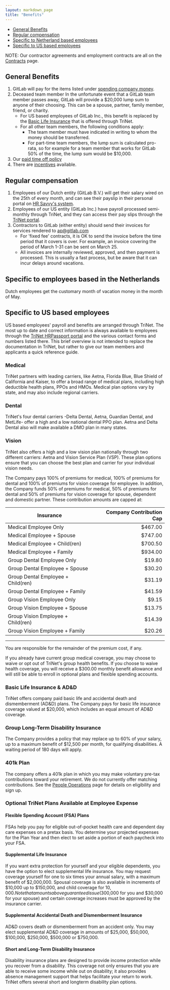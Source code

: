 ```yaml
---
layout: markdown_page
title: "Benefits"
---
```


* [General Benefits](#general-benefits)
* [Regular compensation](#regular-compensation)
* [Specific to Netherland based employees](#nl-specific-benefits)
* [Specific to US based employees](#us-specific-benefits)

NOTE: Our contractor agreements and employment contracts are all on the [Contracts](https://about.gitlab.com/handbook/contracts/) page.


## General Benefits <a name="general-benefits"></a>

1. GitLab will pay for the items listed under [spending company money](https://about.gitlab.com/handbook/#spending-company-money).
1.  Deceased team member
    In the unfortunate event that a GitLab team member passes away, GitLab will
    provide a $20,000 lump sum to anyone of their choosing. This can be a spouse,
    partner, family member, friend, or charity.
      * For US based employees of GitLab Inc., this benefit is replaced by the
        [Basic Life Insurance](#basic-life-ins) that is offered through TriNet.
      * For all other team members, the following conditions apply:
         * The team member must have indicated in writing to whom the money
           should be transferred.
         * For part-time team members, the lump sum is calculated pro-rata, so
           for example for a team member that works for GitLab 50% of the time,
           the lump sum would be $10,000.
1. Our [paid time off policy](https://about.gitlab.com/handbook/#paid-time-off)
1. There are [incentives](https://about.gitlab.com/handbook/#incentives) available.

## Regular compensation <a name="regular-compensation"></a>

1. Employees of our Dutch entity (GitLab B.V.) will get their salary wired on the 25th of every month, and can see their payslip in their personal portal on [HR Savvy's system](https://hr-savvy.nmbrs.nl/).
1. Employees of our US entity (GitLab Inc.) have payroll processed semi-monthly through TriNet, and they can access their pay slips through the [TriNet portal](https://www.hrpassport.com).
1. Contractors to GitLab (either entity) should send their invoices for services rendered to ap@gitlab.com
   * For 'fixed fee' contracts, it is OK to send the invoice before the time period
   that it covers is over. For example, an invoice covering the period of March 1-31 can be sent on March 25.
   * All invoices are internally reviewed, approved, and then payment is processed.
   This is usually a fast process, but be aware that it can incur delays around vacations.

## Specific to employees based in the Netherlands <a name="nl-specific-benefits"></a>

Dutch employees get the customary month of vacation money in the month of May.

## Specific to US based employees <a name="us-specific-benefits"></a>

US based employees' payroll and benefits are arranged through TriNet. The most up
to date and correct information is always available to employees through the
[TriNet HRPassport portal](https://www.hrpassport.com) and the various contact forms
and numbers listed there. This brief overview is not intended to replace the
documentation in TriNet, but rather to give our team members and applicants a
quick reference guide.

### Medical

TriNet partners with leading carriers, like Aetna, Florida Blue, Blue Shield of
California and Kaiser, to offer a broad range of medical plans, including high
deductible health plans, PPOs and HMOs. Medical plan options vary by state, and
may also include regional carriers.

### Dental

TriNet's four dental carriers -Delta Dental, Aetna, Guardian Dental, and MetLife-
offer a high and a low national dental PPO plan. Aetna and Delta Dental also
will make available a DMO plan in many states.

### Vision

TriNet also offers a high and a low vision plan nationally through two different
carriers: Aetna and Vision Service Plan (VSP). These plan options ensure that
you can choose the best plan and carrier for your individual vision needs.

The Company pays 100% of premiums for medical, 100% of premiums for dental and
100% of premiums for vision coverage for employee. In addition, the Company
funds 50% of premiums for medical, 50% of premiums for dental and 50% of premiums
for vision coverage for spouse, dependent and domestic partner. These contribution
amounts are capped at:

| Insurance                          | Company Contribution Cap |
| ---------------------------------- | -----------------------: |
| Medical Employee Only              |                  $467.00 |
| Medical Employee + Spouse          |                  $747.00 |
| Medical Employee + Child(ren)      |                  $700.50 |
| Medical Employee + Family          |                  $934.00 |
| Group Dental Employee Only         |                   $19.80 |
| Group Dental Employee + Spouse     |                   $30.20 |
| Group Dental Employee + Child(ren) |                   $31.19 |
| Group Dental Employee + Family     |                   $41.59 |
| Group Vision Employee Only         |                    $9.15 |
| Group Vision Employee + Spouse     |                   $13.75 |
| Group Vision Employee + Child(ren) |                   $14.39 |
| Group Vision Employee + Family     |                   $20.26 |

---

You are responsible for the remainder of the premium cost, if any.

If you already have current group medical coverage, you may choose to waive or
opt out of TriNet's group health benefits. If you choose to waive health coverage,
you will receive a $300.00 monthly benefit allowance and will still be able to
enroll in optional plans and flexible spending accounts.

### Basic Life Insurance & AD&D<a name="basic-life-ins"></a>

TriNet offers company paid basic life and accidental death and dismemberment (AD&D)
plans. The Company pays for basic life insurance coverage valued at $20,000, which
includes an equal amount of AD&D coverage.

### Group Long-Term Disability Insurance

The Company provides a policy that may replace up to 60% of your salary, up to
a maximum benefit of $12,500 per month, for qualifying disabilities. A waiting
period of 180 days will apply.

### 401k Plan

The company offers a 401k plan in which you may make voluntary pre-tax contributions
toward your retirement. We do not currently offer matching contributions. See the 
[People Operations](https://about.gitlab.com/handbook/people-operations/) page for 
details on eligibility and sign up.


### Optional TriNet Plans Available at Employee Expense

#### Flexible Spending Account (FSA) Plans

FSAs help you pay for eligible out-of-pocket health care and dependent day care expenses
on a pretax basis. You determine your projected expenses for the Plan Year and then
elect to set aside a portion of each paycheck into your FSA.

#### Supplemental Life Insurance

If you want extra protection for yourself and your eligible dependents, you have
the option to elect supplemental life insurance. You may request coverage yourself
for one to six times your annual salary, with a maximum benefit of $2,000,000.
Spousal coverage is also available in increments of $10,000 up to $150,000, and
child coverage for $10,000. Note that amounts above guaranteed issue
($300,000 for you and $30,000 for your spouse) and certain coverage increases
must be approved by the insurance carrier.

#### Supplemental Accidental Death and Dismemberment Insurance

AD&D covers death or dismemberment from an accident only. You may elect supplemental
AD&D coverage in amounts of $25,000, $50,000, $100,000, $250,000, $500,000 or $750,000.

#### Short and Long-Term Disability Insurance

Disability insurance plans are designed to provide income protection while you recover
from a disability. This coverage not only ensures that you are able to receive some
income while out on disability; it also provides absence management support that helps
facilitate your return to work. TriNet offers several short and longterm disability
plan options.